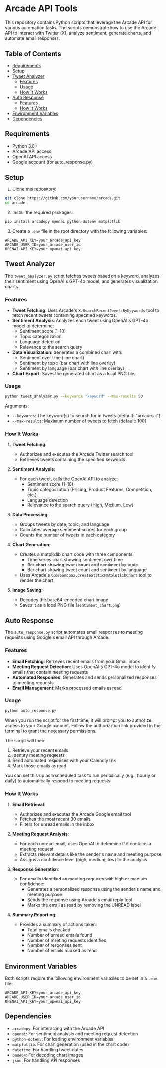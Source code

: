 # Arcade API Tools

This repository contains Python scripts that leverage the Arcade API for various automation tasks. The scripts demonstrate how to use the Arcade API to interact with Twitter (X), analyze sentiment, generate charts, and automate email responses.

## Table of Contents

- [Requirements](#requirements)
- [Setup](#setup)
- [Tweet Analyzer](#tweet-analyzer)
  - [Features](#features)
  - [Usage](#usage)
  - [How It Works](#how-it-works)
- [Auto Response](#auto-response)
  - [Features](#features-1)
  - [How It Works](#how-it-works-1)
- [Environment Variables](#environment-variables)
- [Dependencies](#dependencies)

## Requirements

- Python 3.8+
- Arcade API access
- OpenAI API access
- Google account (for auto_response.py)

## Setup

1. Clone this repository:
```bash
git clone https://github.com/yourusername/arcade.git
cd arcade
```

2. Install the required packages:
```bash
pip install arcadepy openai python-dotenv matplotlib
```

3. Create a `.env` file in the root directory with the following variables:
```
ARCADE_API_KEY=your_arcade_api_key
ARCADE_USER_ID=your_arcade_user_id
OPENAI_API_KEY=your_openai_api_key
```

## Tweet Analyzer

The `tweet_analyzer.py` script fetches tweets based on a keyword, analyzes their sentiment using OpenAI's GPT-4o model, and generates visualization charts.

### Features

- **Tweet Fetching**: Uses Arcade's `X.SearchRecentTweetsByKeywords` tool to fetch recent tweets containing specified keywords.
- **Sentiment Analysis**: Analyzes each tweet using OpenAI's GPT-4o model to determine:
  - Sentiment score (1-10)
  - Topic categorization
  - Language detection
  - Relevance to the search query
- **Data Visualization**: Generates a combined chart with:
  - Sentiment over time (line chart)
  - Sentiment by topic (bar chart with line overlay)
  - Sentiment by language (bar chart with line overlay)
- **Chart Export**: Saves the generated chart as a local PNG file.

### Usage

```bash
python tweet_analyzer.py --keywords "keyword" --max-results 50
```

Arguments:
- `--keywords`: The keyword(s) to search for in tweets (default: "arcade.ai")
- `--max-results`: Maximum number of tweets to fetch (default: 100)

### How It Works

1. **Tweet Fetching**:
   - Authorizes and executes the Arcade Twitter search tool
   - Retrieves tweets containing the specified keywords

2. **Sentiment Analysis**:
   - For each tweet, calls the OpenAI API to analyze:
     - Sentiment score (1-10)
     - Topic categorization (Pricing, Product Features, Competition, etc.)
     - Language detection
     - Relevance to the search query (High, Medium, Low)

3. **Data Processing**:
   - Groups tweets by date, topic, and language
   - Calculates average sentiment scores for each group
   - Counts the number of tweets in each category

4. **Chart Generation**:
   - Creates a matplotlib chart code with three components:
     - Time series chart showing sentiment over time
     - Bar chart showing tweet count and sentiment by topic
     - Bar chart showing tweet count and sentiment by language
   - Uses Arcade's `CodeSandbox.CreateStaticMatplotlibChart` tool to render the chart

5. **Image Saving**:
   - Decodes the base64-encoded chart image
   - Saves it as a local PNG file (`sentiment_chart.png`)

## Auto Response

The `auto_response.py` script automates email responses to meeting requests using Google's email API through Arcade.

### Features

- **Email Fetching**: Retrieves recent emails from your Gmail inbox
- **Meeting Request Detection**: Uses OpenAI's GPT-4o model to identify emails that contain meeting requests
- **Automated Responses**: Generates and sends personalized responses to meeting requests
- **Email Management**: Marks processed emails as read

### Usage

```bash
python auto_response.py
```

When you run the script for the first time, it will prompt you to authorize access to your Google account. Follow the authorization link provided in the terminal to grant the necessary permissions.

The script will then:
1. Retrieve your recent emails
2. Identify meeting requests
3. Send automated responses with your Calendly link
4. Mark those emails as read

You can set this up as a scheduled task to run periodically (e.g., hourly or daily) to automatically respond to meeting requests.

### How It Works

1. **Email Retrieval**:
   - Authorizes and executes the Arcade Google email tool
   - Fetches the most recent 30 emails
   - Filters for unread emails in the inbox

2. **Meeting Request Analysis**:
   - For each unread email, uses OpenAI to determine if it contains a meeting request
   - Extracts relevant details like the sender's name and meeting purpose
   - Assigns a confidence level (high, medium, low) to the analysis

3. **Response Generation**:
   - For emails identified as meeting requests with high or medium confidence:
     - Generates a personalized response using the sender's name and meeting purpose
     - Sends the response using Arcade's email reply tool
     - Marks the email as read by removing the UNREAD label

4. **Summary Reporting**:
   - Provides a summary of actions taken:
     - Total emails checked
     - Number of unread emails found
     - Number of meeting requests identified
     - Number of responses sent
     - Number of emails marked as read

## Environment Variables

Both scripts require the following environment variables to be set in a `.env` file:

```
ARCADE_API_KEY=your_arcade_api_key
ARCADE_USER_ID=your_arcade_user_id
OPENAI_API_KEY=your_openai_api_key
```

## Dependencies

- `arcadepy`: For interacting with the Arcade API
- `openai`: For sentiment analysis and meeting request detection
- `python-dotenv`: For loading environment variables
- `matplotlib`: For chart generation (used in the chart code)
- `datetime`: For handling tweet dates
- `base64`: For decoding chart images
- `json`: For handling API responses
